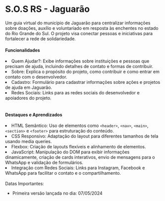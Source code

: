<h1>S.O.S RS - Jaguarão</h1>
<p>Um guia virtual do município de Jaguarão para centralizar informações sobre doações, auxílio e voluntariado em resposta às enchentes no estado do Rio Grande do Sul. O projeto visa conectar pessoas e iniciativas para fortalecer a rede de solidariedade.</p>

<h4>Funcionalidades</h4>
<li>Quem Ajudar?: Exibe informações sobre instituições e pessoas que precisam de ajuda, incluindo detalhes de contato e formas de contribuir.</li>
<li>Sobre: Explica o propósito do projeto, como contribuir e como entrar em contato com o desenvolvedor.</li>
<li>Cadastro: Formulário para cadastrar informações sobre ações e projetos de ajuda em Jaguarão.</li>
<li>Redes Sociais: Links para as redes sociais do desenvolvedor e apoiadores do projeto.</li>
<br/>
<h4>Destaques e Aprendizados</h4>
<li>HTML Semântico: Uso de elementos como <code>&lt;header&gt;</code>, <code>&lt;nav&gt;</code>, <code>&lt;main&gt;</code>, <code>&lt;section&gt;</code> e <code>&lt;footer&gt;</code> para estruturação do conteúdo.</li>
<li>CSS Responsivo: Adaptação do layout para diferentes tamanhos de tela usando media queries.</li>
<li>Flexbox: Criação de layouts flexíveis e alinhamento de elementos.</li>
<li>JavaScript: Manipulação do DOM para exibir informações dinamicamente, criação de cards interativos, envio de mensagens para o WhatsApp e validação de formulários.</li>
<li>Integração com Redes Sociais: Links para Instagram, Facebook e WhatsApp para facilitar o contato e o compartilhamento.</li>
<br/>
Datas Importantes: 
<ul>
  <li>Primeira versão lançada no dia: 07/05/2024</li>
</ul>

